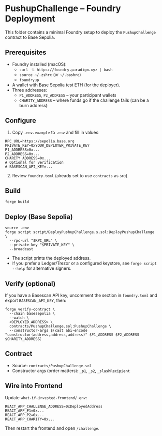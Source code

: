 # PushupChallenge – Foundry Deployment

This folder contains a minimal Foundry setup to deploy the `PushupChallenge` contract to Base Sepolia.

## Prerequisites

- Foundry installed (macOS):
  - `curl -L https://foundry.paradigm.xyz | bash`
  - `source ~/.zshrc` (or `~/.bashrc`)
  - `foundryup`
- A wallet with Base Sepolia test ETH (for the deployer).
- Three addresses:
  - `P1_ADDRESS`, `P2_ADDRESS` – your participant wallets
  - `CHARITY_ADDRESS` – where funds go if the challenge fails (can be a burn address)

## Configure

1) Copy `.env.example` to `.env` and fill in values:

```
RPC_URL=https://sepolia.base.org
PRIVATE_KEY=0xYOUR_DEPLOYER_PRIVATE_KEY
P1_ADDRESS=0x...
P2_ADDRESS=0x...
CHARITY_ADDRESS=0x...
# Optional for verification
# BASESCAN_API_KEY=...
```

2) Review `foundry.toml` (already set to use `contracts` as src).

## Build

```
forge build
```

## Deploy (Base Sepolia)

```
source .env
forge script script/DeployPushupChallenge.s.sol:DeployPushupChallenge \
  --rpc-url "$RPC_URL" \
  --private-key "$PRIVATE_KEY" \
  --broadcast
```

- The script prints the deployed address.
- If you prefer a Ledger/Trezor or a configured keystore, see `forge script --help` for alternative signers.

## Verify (optional)

If you have a Basescan API key, uncomment the section in `foundry.toml` and export `BASESCAN_API_KEY`, then:

```
forge verify-contract \
  --chain basesepolia \
  --watch \
  <DEPLOYED_ADDRESS> \
  contracts/PushupChallenge.sol:PushupChallenge \
  --constructor-args $(cast abi-encode "constructor(address,address,address)" $P1_ADDRESS $P2_ADDRESS $CHARITY_ADDRESS)
```

## Contract

- Source: `contracts/PushupChallenge.sol`
- Constructor args (order matters): `_p1`, `_p2`, `_slashRecipient`

## Wire into Frontend

Update `what-if-invested-frontend/.env`:

```
REACT_APP_CHALLENGE_ADDRESS=0xDeployedAddress
REACT_APP_P1=0x...
REACT_APP_P2=0x...
REACT_APP_CHARITY=0x...
```

Then restart the frontend and open `/challenge`.


